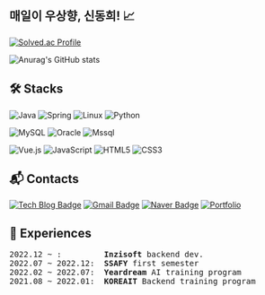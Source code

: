 ## 매일이 우상향, 신동희! 📈

[![Solved.ac Profile](http://mazassumnida.wtf/api/v2/generate_badge?boj=easydong02)](https://solved.ac/easydong02/)

![Anurag's GitHub stats](https://github-readme-stats.vercel.app/api?username=easydong02&show_icons=true&theme=transparent)


## 🛠️ Stacks

![Java](https://img.shields.io/badge/Java-F99471.svg?&style=for-the-badge&logo=java&logoColor=white)
![Spring](https://img.shields.io/badge/Spring-6DB33F.svg?&style=for-the-badge&logo=Spring&logoColor=white)
![Linux](https://img.shields.io/badge/Linux-F0FFFF.svg?&style=for-the-badge&logo=Linux&logoColor=orange)
![Python](https://img.shields.io/badge/Python-3776AB.svg?&style=for-the-badge&logo=Python&logoColor=white)

![MySQL](https://img.shields.io/badge/MySQL-4479A1.svg?&style=for-the-badge&logo=MySQL&logoColor=white)
![Oracle](https://img.shields.io/badge/Oracle-F80000.svg?&style=for-the-badge&logo=Oracle&logoColor=white)
![Mssql](https://img.shields.io/badge/Mssql-808080.svg?&style=for-the-badge&logo=microsoft-sql-server&logoColor=white)

![Vue.js](https://img.shields.io/badge/Vue.js-36BC9B.svg?&style=for-the-badge&logo=Vue.js&logoColor=white)
![JavaScript](https://img.shields.io/badge/JavaScript-F7DF1E.svg?&style=for-the-badge&logo=JavaScript&logoColor=white)
![HTML5](https://img.shields.io/badge/HTML5-E34F26.svg?&style=for-the-badge&logo=HTML5&logoColor=white)
![CSS3](https://img.shields.io/badge/CSS3-1572B6.svg?&style=for-the-badge&logo=CSS3&logoColor=white)



## :mailbox_with_mail: Contacts
[![Tech Blog Badge](http://img.shields.io/badge/-Tech%20blog-orange?style=flat-square&logo=tistory&link=https://easydong02.tistory.com/)](https://easydong02.tistory.com/)
[![Gmail Badge](https://img.shields.io/badge/Gmail-d14836?style=flat-square&logo=Gmail&logoColor=white&link=mailto:easydong02@gmail.com)](mailto:easydong02@gmail.com)
[![Naver Badge](https://img.shields.io/badge/Naver-03C75A?style=flat-square&logo=Naver&logoColor=white&link=mailto:easydong02@naver.com)](mailto:easydong02@naver.com)
[![Portfolio](http://img.shields.io/badge/-Portfolio-black?style=flat-square&logo=notion&link=https://cooing-physician-f66.notion.site/d254cb9495cf4ad8995eacada18c8238)](https://cooing-physician-f66.notion.site/d254cb9495cf4ad8995eacada18c8238)

## 📖 Experiences
<pre>
2022.12 ~ :         <b>Inzisoft</b> backend dev.
2022.07 ~ 2022.12:  <b>SSAFY</b> first semester
2022.02 ~ 2022.07:  <b>Yeardream</b> AI training program
2021.08 ~ 2022.01:  <b>KOREAIT</b> Backend training program
</pre>
